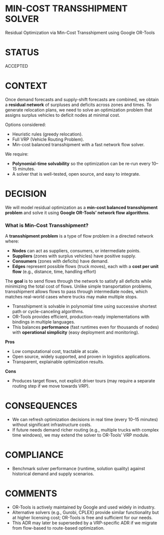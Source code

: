 # MIN-COST TRANSSHIPMENT SOLVER

Residual Optimization via Min-Cost Transshipment using Google OR-Tools

# STATUS

ACCEPTED

# CONTEXT

Once demand forecasts and supply-shift forecasts are combined, we obtain a **residual network** of surpluses and deficits across zones and times.
To generate relocation plans, we need to solve an optimization problem that assigns surplus vehicles to deficit nodes at minimal cost.

Options considered:

* Heuristic rules (greedy relocation).
* Full VRP (Vehicle Routing Problem).
* Min-cost balanced transshipment with a fast network flow solver.

We require:

* **Polynomial-time solvability** so the optimization can be re-run every 10–15 minutes.
* A solver that is well-tested, open source, and easy to integrate.

# DECISION

We will model residual optimization as a **min-cost balanced transshipment problem** and solve it using **Google OR-Tools’ network flow algorithms**.


### What is Min-Cost Transshipment?

A **transshipment problem** is a type of flow problem in a directed network where:

* **Nodes** can act as suppliers, consumers, or intermediate points.
* **Suppliers** (zones with surplus vehicles) have positive supply.
* **Consumers** (zones with deficits) have demand.
* **Edges** represent possible flows (truck moves), each with a **cost per unit flow** (e.g., distance, time, handling effort)

The **goal** is to send flows through the network to satisfy all deficits while minimizing the total cost of flows.
Unlike simple transportation problems, transshipment allows flows to pass through intermediate nodes, which matches real-world cases where trucks may make multiple stops.


* Transshipment is solvable in polynomial time using successive shortest path or cycle-canceling algorithms.
* OR-Tools provides efficient, production-ready implementations with bindings in multiple languages.
* This balances **performance** (fast runtimes even for thousands of nodes) with **operational simplicity** (easy deployment and monitoring).

**Pros**

* Low computational cost, tractable at scale.
* Open source, widely supported, and proven in logistics applications.
* Transparent, explainable optimization results.

**Cons**

* Produces target flows, not explicit driver tours (may require a separate routing step if we move towards VRP).

# CONSEQUENCES

* We can refresh optimization decisions in real time (every 10–15 minutes) without significant infrastructure costs.
* If future needs demand richer routing (e.g., multiple trucks with complex time windows), we may extend the solver to OR-Tools’ VRP module.

# COMPLIANCE

* Benchmark solver performance (runtime, solution quality) against historical demand and supply scenarios.

# COMMENTS

* OR-Tools is actively maintained by Google and used widely in industry.
* Alternative solvers (e.g., Gurobi, CPLEX) provide similar functionality but at higher licensing cost; OR-Tools is free and sufficient for our needs.
* This ADR may later be superseded by a VRP-specific ADR if we migrate from flow-based to route-based optimization.

